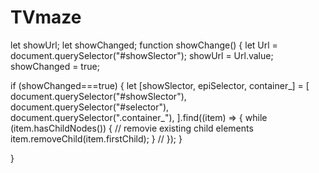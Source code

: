 # TVmaze


let showUrl;
let showChanged;
function showChange() {
  let Url = document.querySelector("#showSlector");
  showUrl = Url.value;
  showChanged = true;

  if (showChanged===true) {
    let [showSlector, epiSelector, container_] = [
      document.querySelector("#showSlector"),
      document.querySelector("#selector"),
      document.querySelector(".container_"),
    ].find((item) => {
      while (item.hasChildNodes()) { // removie existing child elements
        item.removeChild(item.firstChild);
      }
      //
    });
  }
    
}
